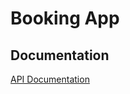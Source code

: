 # Booking App

## Documentation

[API Documentation](https://documenter.getpostman.com/view/20023230/2sA3QterP1)
